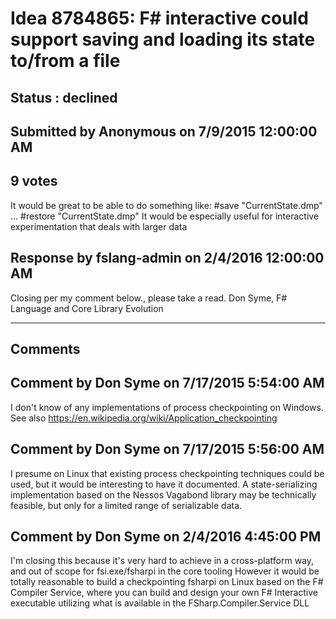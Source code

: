 # Idea 8784865: F# interactive could support saving and loading its state to/from a file #

## Status : declined

## Submitted by Anonymous on 7/9/2015 12:00:00 AM

## 9 votes

It would be great to be able to do something like:
#save "CurrentState.dmp"
...
#restore "CurrentState.dmp"
It would be especially useful for interactive experimentation that deals with larger data



## Response by fslang-admin on 2/4/2016 12:00:00 AM

Closing per my comment below., please take a read.
Don Syme, F# Language and Core Library Evolution

------------------------
## Comments


## Comment by Don Syme on 7/17/2015 5:54:00 AM
I don't know of any implementations of process checkpointing on Windows. See also https://en.wikipedia.org/wiki/Application_checkpointing


## Comment by Don Syme on 7/17/2015 5:56:00 AM
I presume on Linux that existing process checkpointing techniques could be used, but it would be interesting to have it documented.
A state-serializing implementation based on the Nessos Vagabond library may be technically feasible, but only for a limited range of serializable data.


## Comment by Don Syme on 2/4/2016 4:45:00 PM
I'm closing this because it's very hard to achieve in a cross-platform way, and out of scope for fsi.exe/fsharpi in the core tooling
However it would be totally reasonable to build a checkpointing fsharpi on Linux based on the F# Compiler Service, where you can build and design your own F# Interactive executable utilizing what is available in the FSharp.Compiler.Service DLL

